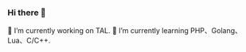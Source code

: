 ### Hi there 👋
 🔭 I’m currently working on TAL.
 🌱 I’m currently learning PHP、Golang、Lua、C/C++.
<!--
**crain-cn/crain-cn** is a ✨ _special_ ✨ repository because its `README.md` (this file) appears on your GitHub profile.

Here are some ideas to get you started:


- 👯 I’m looking to collaborate on ...
- 🤔 I’m looking for help with ...
- 💬 Ask me about ...
- 📫 How to reach me: ...
- 😄 Pronouns: ...
- ⚡ Fun fact: ...
-->

